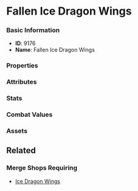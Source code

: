 # Fallen Ice Dragon Wings

<no description available>

### Basic Information

- **ID**: 9176
- **Name**: Fallen Ice Dragon Wings

### Properties


### Attributes


### Stats


### Combat Values


### Assets


## Related

### Merge Shops Requiring

- [Ice Dragon Wings](../merge-shops/135-ice-dragon-wings.md)

